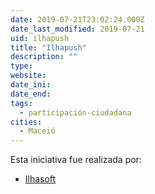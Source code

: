 ```yaml
---
date: 2019-07-21T23:02:24.000Z
date_last_modified: 2019-07-21
uid: ilhapush
title: "Ilhapush"
description: ""
type: 
website: 
date_ini: 
date_end: 
tags:
  - participación-ciudadana
cities: 
  - Maceió
---
```


Esta iniciativa fue realizada por:

- [Ilhasoft](/organizaciones/ilhasoft)
